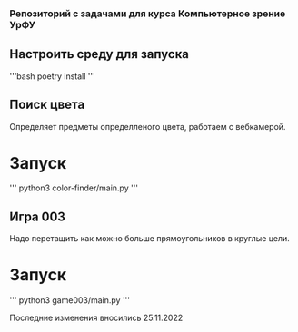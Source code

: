 ### Репозиторий с задачами для курса Компьютерное зрение УрФУ

## Настроить среду для запуска
'''bash
poetry install
'''

## Поиск цвета
Определяет предметы определленого цвета, работаем с вебкамерой.

# Запуск
'''
python3 color-finder/main.py
'''

## Игра 003 
Надо перетащить как можно больше прямоугольников в круглые цели.

# Запуск
'''
python3 game003/main.py
'''

Последние изменения вносились 25.11.2022

